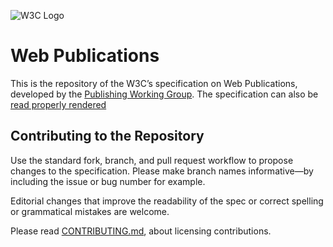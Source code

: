 
![W3C Logo](https://www.w3.org/Icons/w3c_home)

# Web Publications

This is the repository of the W3C’s specification on Web Publications, developed by the [Publishing Working Group](https://www.w3.org/publishing/groups/publ-wg/). The specification can also be [read properly rendered](https://w3c.github.io/wpub/)

## Contributing to the Repository

Use the standard fork, branch, and pull request workflow to propose changes to the specification. Please make branch names informative—by including the issue or bug number for example.

Editorial changes that improve the readability of the spec or correct spelling or grammatical mistakes are welcome.

Please read [CONTRIBUTING.md](CONTRIBUTING.md), about licensing contributions.

